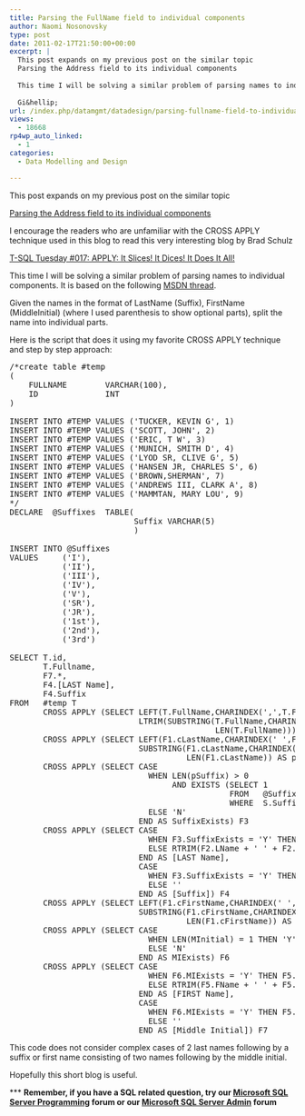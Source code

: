 ```yaml
---
title: Parsing the FullName field to individual components
author: Naomi Nosonovsky
type: post
date: 2011-02-17T21:50:00+00:00
excerpt: |
  This post expands on my previous post on the similar topic
  Parsing the Address field to its individual components
  
  This time I will be solving a similar problem of parsing names to individual components. It is based on the following MSDN thread
  
  Gi&hellip;
url: /index.php/datamgmt/datadesign/parsing-fullname-field-to-individual/
views:
  - 18668
rp4wp_auto_linked:
  - 1
categories:
  - Data Modelling and Design

---
```

This post expands on my previous post on the similar topic
  
[Parsing the Address field to its individual components][1]

I encourage the readers who are unfamiliar with the CROSS APPLY technique used in this blog to read this very interesting blog by Brad Schulz
  
[T-SQL Tuesday #017: APPLY: It Slices! It Dices! It Does It All!][2]

This time I will be solving a similar problem of parsing names to individual components. It is based on the following [MSDN thread][3].

Given the names in the format of LastName (Suffix), FirstName (MiddleInitial) (where I used parenthesis to show optional parts), split the name into individual parts.

Here is the script that does it using my favorite CROSS APPLY technique and step by step approach:

<pre>/*create table #temp 
( 
    FULLNAME        VARCHAR(100), 
    ID              INT 
) 
  
INSERT INTO #TEMP VALUES ('TUCKER, KEVIN G', 1) 
INSERT INTO #TEMP VALUES ('SCOTT, JOHN', 2) 
INSERT INTO #TEMP VALUES ('ERIC, T W', 3) 
INSERT INTO #TEMP VALUES ('MUNICH, SMITH D', 4) 
INSERT INTO #TEMP VALUES ('LYOD SR, CLIVE G', 5) 
INSERT INTO #TEMP VALUES ('HANSEN JR, CHARLES S', 6) 
INSERT INTO #TEMP VALUES ('BROWN,SHERMAN', 7) 
INSERT INTO #TEMP VALUES ('ANDREWS III, CLARK A', 8) 
INSERT INTO #TEMP VALUES ('MAMMTAN, MARY LOU', 9) 
*/ 
DECLARE  @Suffixes  TABLE( 
                          Suffix VARCHAR(5) 
                          ) 

INSERT INTO @Suffixes 
VALUES     ('I'), 
           ('II'), 
           ('III'), 
           ('IV'), 
           ('V'), 
           ('SR'), 
           ('JR'), 
           ('1st'), 
           ('2nd'), 
           ('3rd') 

SELECT T.id, 
       T.Fullname, 
       F7.*, 
       F4.[LAST Name], 
       F4.Suffix 
FROM   #temp T 
       CROSS APPLY (SELECT LEFT(T.FullName,CHARINDEX(',',T.FULLNAME + ',') - 1) AS cLastName,
                           LTRIM(SUBSTRING(T.FullName,CHARINDEX(',',T.FULLNAME + ',') + 1, 
                                           LEN(T.FullName))) AS cFirstName) F1 
       CROSS APPLY (SELECT LEFT(F1.cLastName,CHARINDEX(' ',F1.cLastName + ' ') - 1) AS LName,
                           SUBSTRING(F1.cLastName,CHARINDEX(' ',F1.cLastName + ' ') + 1, 
                                     LEN(F1.cLastName)) AS pSuffix) F2 
       CROSS APPLY (SELECT CASE 
                             WHEN LEN(pSuffix) &gt; 0 
                                  AND EXISTS (SELECT 1 
                                              FROM   @Suffixes S 
                                              WHERE  S.Suffix = pSuffix) THEN 'Y' 
                             ELSE 'N' 
                           END AS SuffixExists) F3 
       CROSS APPLY (SELECT CASE 
                             WHEN F3.SuffixExists = 'Y' THEN F2.LName 
                             ELSE RTRIM(F2.LName + ' ' + F2.pSuffix) 
                           END AS [LAST Name], 
                           CASE 
                             WHEN F3.SuffixExists = 'Y' THEN F2.pSuffix 
                             ELSE '' 
                           END AS [Suffix]) F4 
       CROSS APPLY (SELECT LEFT(F1.cFirstName,CHARINDEX(' ',F1.cFirstName + ' ') - 1) AS FName,
                           SUBSTRING(F1.cFirstName,CHARINDEX(' ',F1.cFirstName + ' ') + 1, 
                                     LEN(F1.cFirstName)) AS MInitial) F5 
       CROSS APPLY (SELECT CASE 
                             WHEN LEN(MInitial) = 1 THEN 'Y' 
                             ELSE 'N' 
                           END AS MIExists) F6 
       CROSS APPLY (SELECT CASE 
                             WHEN F6.MIExists = 'Y' THEN F5.FName 
                             ELSE RTRIM(F5.FName + ' ' + F5.MInitial) 
                           END AS [FIRST Name], 
                           CASE 
                             WHEN F6.MIExists = 'Y' THEN F5.MInitial 
                             ELSE '' 
                           END AS [Middle Initial]) F7 </pre>

This code does not consider complex cases of 2 last names following by a suffix or first name consisting of two names following by the middle initial.

Hopefully this short blog is useful.

\*** **Remember, if you have a SQL related question, try our [Microsoft SQL Server Programming][4] forum or our [Microsoft SQL Server Admin][5] forum**<ins></ins>

 [1]: /index.php/DataMgmt/DataDesign/parsing-the-address-field-to-its-individ
 [2]: http://bradsruminations.blogspot.com/2011/04/t-sql-tuesday-017-it-slices-it-dices-it.html
 [3]: http://social.msdn.microsoft.com/Forums/en-US/transactsql/thread/c31fe71b-2c51-497d-a322-0e7e17a861cd
 [4]: http://forum.lessthandot.com/viewforum.php?f=17
 [5]: http://forum.lessthandot.com/viewforum.php?f=22